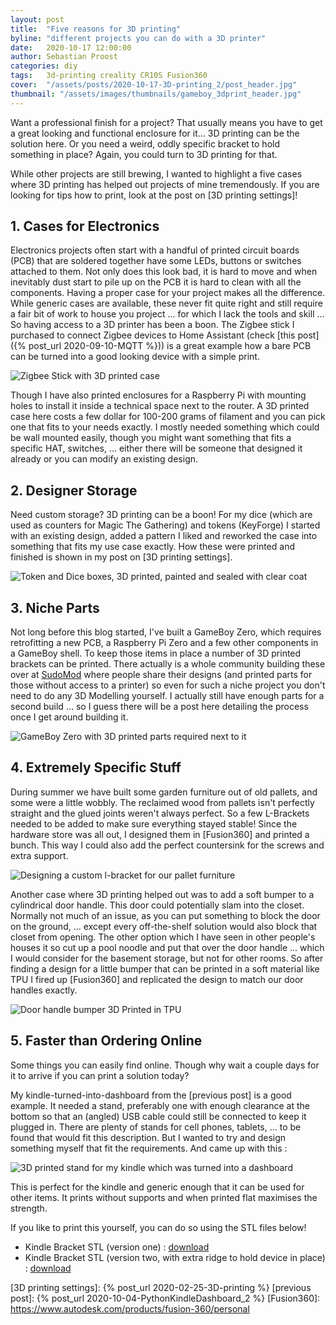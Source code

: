 ```yaml
---
layout: post
title:  "Five reasons for 3D printing"
byline: "different projects you can do with a 3D printer"
date:   2020-10-17 12:00:00
author: Sebastian Proost
categories: diy
tags:	3d-printing creality CR10S Fusion360
cover:  "/assets/posts/2020-10-17-3D-printing_2/post_header.jpg"
thumbnail: "/assets/images/thumbnails/gameboy_3dprint_header.jpg"
---
```


Want a professional finish for a project? That usually means you have to get a great looking and functional enclosure 
for it... 3D printing can be the solution here. Or you need a weird, oddly specific bracket to hold something in place?
Again, you could turn to 3D printing for that.

While other projects are still brewing, I wanted to highlight a five cases where 3D printing has helped out projects of 
mine tremendously. If you are looking for tips how to print, look at the post on [3D printing settings]!

## 1. Cases for Electronics

Electronics projects often start with a handful of printed circuit boards (PCB) that are soldered together have some
LEDs, buttons or switches attached to them. Not only does this look bad, it is hard to move and when inevitably dust
start to pile up on the PCB it is hard to clean with all the components. Having a proper case for your project makes 
all the difference. While generic cases are available, these never fit quite right and still require a fair bit of 
work to house you project ... for which I lack the tools and skill ... So having access to a 3D printer has been a 
boon. The Zigbee stick I purchased to connect Zigbee devices to Home Assistant 
(check [this post]({% post_url 2020-09-10-MQTT %})) is a great example how a bare PCB can be turned into a good
looking device with a simple print.

![Zigbee Stick with 3D printed case](/assets/posts/2020-09-10-MQTT/web_P9171041.jpg)

Though I have also printed enclosures for a Raspberry Pi with mounting holes to install it inside a technical space 
next to the router. A 3D printed case here costs a few dollar for 100-200 grams of filament and you can pick one that
fits to your needs exactly. I mostly needed something which could be wall mounted easily, though you might want something
that fits a specific HAT, switches, ... either there will be someone that designed it already or you can modify an
existing design.

## 2. Designer Storage

Need custom storage? 3D printing can be a boon! For my dice (which are used as counters for Magic The Gathering) and
tokens (KeyForge) I started with an existing design, added a pattern I liked and reworked the case into something that
fits my use case exactly. How these were printed and finished is shown in my post on [3D printing settings].

![Token and Dice boxes, 3D printed, painted and sealed with clear coat](/assets/posts/2020-10-17-3D-printing_2/dice_token_boxes.jpg)

## 3. Niche Parts

Not long before this blog started, I've built a GameBoy Zero, which requires retrofitting a new PCB, a Raspberry Pi Zero
and a few other components in a GameBoy shell. To keep those items in place a number of 3D printed brackets can be
printed. There actually is a whole community building these over at [SudoMod](https://sudomod.com/) where people share
their designs (and printed parts for those without access to a printer) so even for such a niche project you don't need
to do any 3D Modelling yourself. I actually still have enough parts for a second build ... so I guess there will be a 
post here detailing the process once I get around building it.

![GameBoy Zero with 3D printed parts required next to it](/assets/posts/2020-10-17-3D-printing_2/gameboy_parts.jpg)

## 4. Extremely Specific Stuff

During summer we have built some garden furniture out of old pallets, and some were a little wobbly. The reclaimed wood
from pallets isn't perfectly straight and the glued joints weren't always perfect. So a few L-Brackets needed to be added
to make sure everything stayed stable! Since the hardware store was all out, I designed them in [Fusion360] and printed a 
bunch. This way I could also add the perfect countersink for the screws and extra support.

![Designing a custom l-bracket for our pallet furniture](/assets/posts/2020-10-17-3D-printing_2/l-bracket.png)

Another case where 3D printing helped out was to add a soft bumper to a cylindrical door handle. This door could 
potentially slam into the closet. Normally not much of an issue, as you can put something to block the door on the 
ground, ... except every off-the-shelf solution would also block that closet from opening. The other option which I
have seen in other people's houses it so cut up a pool noodle and put that over the door handle ... which I would
consider for the basement storage, but not for other rooms. So after finding a design for a little bumper that can be 
printed in a soft material like TPU I fired up [Fusion360] and replicated the design to match our door handles exactly. 

![Door handle bumper 3D Printed in TPU](/assets/posts/2020-10-17-3D-printing_2/door_handle.jpg)

## 5. Faster than Ordering Online

Some things you can easily find online. Though why wait a couple days for it to arrive if you can print a solution
today?

My kindle-turned-into-dashboard from the [previous post] is a good example. It needed a stand, preferably one with
enough clearance at the bottom so that an (angled) USB cable could still be connected to keep it plugged in. There are
plenty of stands for cell phones, tablets, ... to be found that would fit this description. But I wanted to try and 
design something myself that fit the requirements. And came up with this :

![3D printed stand for my kindle which was turned into a dashboard](/assets/posts/2020-10-17-3D-printing_2/kindle_stand.jpg)

This is perfect for the kindle and generic enough that it can be used for other items. It prints without supports and 
when printed flat maximises the strength. 

If you like to print this yourself, you can do so using the STL files below! 

  * Kindle Bracket STL (version one) : [download](/assets/posts/2020-10-17-3D-printing_2/kindle_stand_v1.stl)
  * Kindle Bracket STL (version two, with extra ridge to hold device in place) : [download](/assets/posts/2020-10-17-3D-printing_2/kindle_stand_v2.stl)


[3D printing settings]: {% post_url 2020-02-25-3D-printing %}
[previous post]: {% post_url 2020-10-04-PythonKindleDashboard_2 %}
[Fusion360]: https://www.autodesk.com/products/fusion-360/personal
